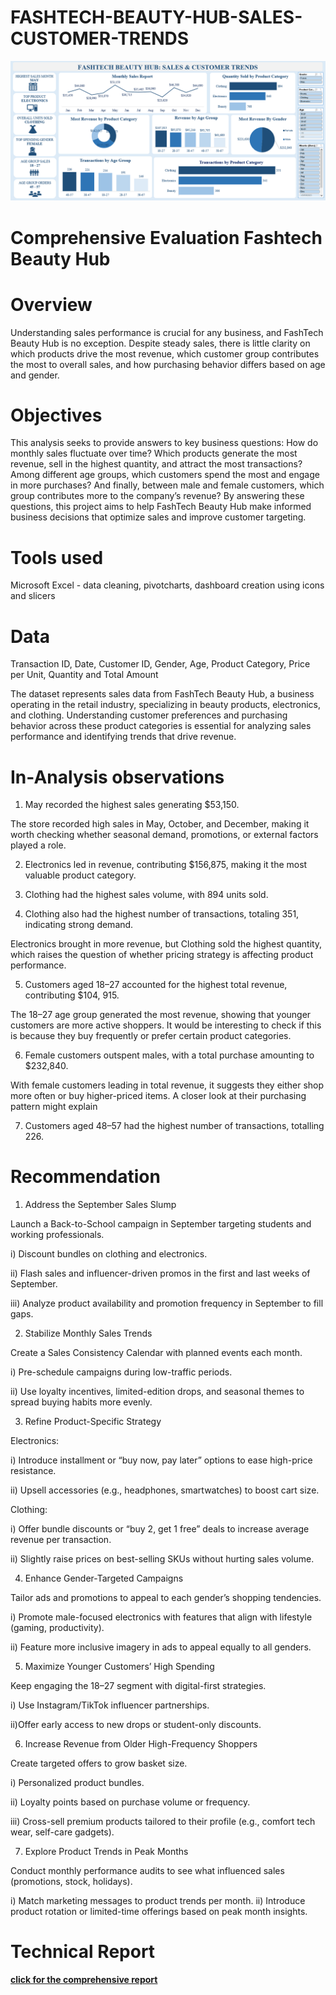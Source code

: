 # FASHTECH-BEAUTY-HUB-SALES-CUSTOMER-TRENDS

![Dashboard Preview](https://github.com/Eedrizgit/FASHTECH-BEAUTY-HUB-SALES-CUSTOMER-TRENDS/blob/main/Screenshot%202025-06-25%20024415.png)

# **Comprehensive Evaluation Fashtech Beauty Hub**

# Overview
Understanding sales performance is crucial for any business, and FashTech Beauty Hub is no exception. Despite steady sales, there is little clarity on which products drive the most revenue, which customer group contributes the most to overall sales, and how purchasing behavior differs based on age and gender. 

# Objectives
This analysis seeks to provide answers to key business questions: How do monthly sales fluctuate over time? Which products generate the most revenue, sell in the highest quantity, and attract the most transactions? Among different age groups, which customers spend the most and engage in more purchases? And finally, between male and female customers, which group contributes more to the company’s revenue? By answering these questions, this project aims to help FashTech Beauty Hub make informed business decisions that optimize sales and improve customer targeting.

# Tools used

Microsoft Excel - data cleaning, pivotcharts, dashboard creation using icons and slicers

# Data

Transaction ID, Date, Customer ID, Gender, Age, Product Category, Price per Unit, Quantity and Total Amount

The dataset represents sales data from FashTech Beauty Hub, a business operating in the retail industry, specializing in beauty products, electronics, and clothing. Understanding customer preferences and purchasing behavior across these product categories is essential for analyzing sales performance and identifying trends that drive revenue.

# In-Analysis observations

1. May recorded the highest sales generating $53,150.

The store recorded high sales in May, October, and December, making it worth checking whether seasonal demand, promotions, or external factors played a role.

2. Electronics led in revenue, contributing $156,875, making it the most valuable product category.

3. Clothing had the highest sales volume, with 894 units sold.

4. Clothing also had the highest number of transactions, totaling 351, indicating strong demand.

Electronics brought in more revenue, but Clothing sold the highest quantity, which raises the question of whether pricing strategy is affecting product performance.

5. Customers aged 18–27 accounted for the highest total revenue, contributing $104, 915.

The 18–27 age group generated the most revenue, showing that younger customers are more active shoppers. It would be interesting to check if this is because they buy frequently or prefer certain product categories.

6. Female customers outspent males, with a total purchase amounting to $232,840.

With female customers leading in total revenue, it suggests they either shop more often or buy higher-priced items. A closer look at their purchasing pattern might explain

7. Customers aged 48–57 had the highest number of transactions, totalling 226.


# Recommendation
 
1. Address the September Sales Slump

Launch a Back-to-School campaign in September targeting students and working professionals.

i)   Discount bundles on clothing and electronics.

ii)  Flash sales and influencer-driven promos in the first and last weeks of September.

iii) Analyze product availability and promotion frequency in September to fill gaps.

2. Stabilize Monthly Sales Trends

Create a Sales Consistency Calendar with planned events each month.

i)   Pre-schedule campaigns during low-traffic periods.

ii)  Use loyalty incentives, limited-edition drops, and seasonal themes to spread buying habits more evenly.

3. Refine Product-Specific Strategy

Electronics:

i)  Introduce installment or “buy now, pay later” options to ease high-price resistance.
  
ii) Upsell accessories (e.g., headphones, smartwatches) to boost cart size.

Clothing:

i)  Offer bundle discounts or “buy 2, get 1 free” deals to increase average revenue per transaction.

ii) Slightly raise prices on best-selling SKUs without hurting sales volume.

4. Enhance Gender-Targeted Campaigns

Tailor ads and promotions to appeal to each gender’s shopping tendencies.

i) Promote male-focused electronics with features that align with lifestyle (gaming, productivity).

ii) Feature more inclusive imagery in ads to appeal equally to all genders.

5. Maximize Younger Customers’ High Spending

Keep engaging the 18–27 segment with digital-first strategies.

i) Use Instagram/TikTok influencer partnerships.

ii)Offer early access to new drops or student-only discounts.

6. Increase Revenue from Older High-Frequency Shoppers

Create targeted offers to grow basket size.

i)   Personalized product bundles.

ii)  Loyalty points based on purchase volume or frequency.

iii) Cross-sell premium products tailored to their profile (e.g., comfort tech wear, self-care gadgets).

7. Explore Product Trends in Peak Months

Conduct monthly performance audits to see what influenced sales (promotions, stock, holidays).

i)  Match marketing messages to product trends per month.
ii) Introduce product rotation or limited-time offerings based on peak month insights.

# Technical Report
[**click for the comprehensive report**](https://medium.com/@akinteyeidris/fashtech-beauty-hub-sales-customer-trends-a07b3889b121)  
#####
